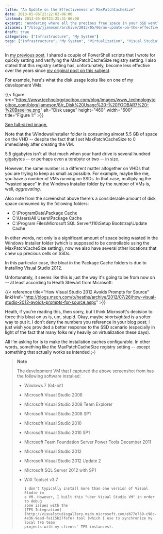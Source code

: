 ```yaml
---
title: "An Update on the Effectiveness of MaxPatchCacheSize"
date: 2013-05-06T23:22:03-06:00
lastmod: 2013-05-06T23:25:31-06:00
excerpt: "Wondering where all the precious free space in your SSD went? Well, here are a few possibilities."
aliases: ["/blog/jjameson/archive/2013/05/06/an-update-on-the-effectiveness-of-maxpatchcachesize.aspx"]
draft: true
categories: ["Infrastructure", "My System"]
tags: ["Infrastructure", "My System", "Virtualization", "Visual Studio"]
---
```


In
[my previous post](/blog/jjameson/2013/05/06/powershell-scripts-for-managing-maxpatchcachesize), I shared a couple of PowerShell scripts that I wrote for
quickly setting and verifying the MaxPatchCacheSize registry setting. I also
stated that this registry setting has, unfortunately, become less effective
over the years since
[my original post on this subject](/blog/jjameson/2010/04/30/save-significant-disk-space-by-setting-maxpatchcachesize-to-0).

For example, here's what the disk usage looks like on one of my development
VMs:

{{< figure
src="https://www.technologytoolbox.com/blog/images/www_technologytoolbox_com/blog/jjameson/8/r_Disk%20Usage%20-%20FOOBAR7%20-%20Baseline.png"
alt="Disk usage"
height="460"
width="600"
title="Figure 1:" >}}

[See full-sized image.](/blog/images/www_technologytoolbox_com/blog/jjameson/8/o_Disk%20Usage%20-%20FOOBAR7%20-%20Baseline.png)

Note that the \Windows\Installer folder is consuming almost 5.5 GB of space
on the VHD -- despite the fact that I set MaxPatchCacheSize to 0 immediately
after creating the VM.

5.5 gigabytes isn't all that much when your hard drive is several hundred
gigabytes -- or perhaps even a terabyte or two -- in size.

However, the same number is a different matter altogether on VHDs that you
are trying to keep as small as possible. For example, maybe like me, you have
a number of VMs running on SSDs. In that case, multiplying the "wasted space"
in the Windows Installer folder by the number of VMs is, well, *aggravating*.

Also note from the screenshot above there's a considerable amount of disk
space consumed by the following folders:

- C:\ProgramData\Package Cache
- C:\Users\All Users\Package Cache
- C:\Program Files\Microsoft SQL Server\110\Setup Bootstrap\Update
  Cache

In other words, not only is a significant amount of space being
wasted in the Windows Installer folder (which is supposed to be controllable
using the MaxPatchCacheSize setting), now we also have several other locations
that chew up precious cells on SSDs.

In this particular case, the bloat in the Package Cache folders is due to
installing Visual Studio 2012.

Unfortunately, it seems like this is just the way it's going to be from now
on -- at least according to Heath Stewart from Microsoft:

{{< reference title="How Visual Studio 2012 Avoids Prompts for Source" linkHref="http://blogs.msdn.com/b/heaths/archive/2012/07/26/how-visual-studio-2012-avoids-prompts-for-source.aspx" >}}

Heath, if you're reading this, then sorry, but I think Microsoft's decision
to force this bloat on us is, um, stupid. Okay, maybe *shortsighted*
is a softer way to put it. I don't deny the numbers you reference in your blog
post; I just wish you provided a better response to the SSD scenario (especially
in light of the fact that many folks rely heavily on virtualization these days).

All I'm asking for is to make the installation caches configurable. In other
words, something like the MaxPatchCacheSize registry setting -- except something
that actually works as intended ;-)

> **Note**
>
> The development VM that I captured the above screenshot from has the
> following software installed:
>
> - Windows 7 (64-bit)
>
> - Microsoft Visual Studio 2008
>
> - Microsoft Visual Studio 2008 Team Explorer
>
> - Microsoft Visual Studio 2008 SP1
>
> - Microsoft Visual Studio 2010
>
> - Microsoft Visual Studio 2010 SP1
>
> - Microsoft Team Foundation Server Power Tools December 2011
>
> - Microsoft Visual Studio 2012
>
> - Microsoft Visual Studio 2012 Update 2
>
> - Microsoft SQL Server 2012 with SP1
>
> - WiX Toolset v3.7
>   
>       I don't typically install more than one version of Visual Studio in 
>       a VM. However, I built this "uber Visual Studio VM" in order to debug 
>       some issues with the
>       [TFS Integration](http://visualstudiogallery.msdn.microsoft.com/eb77e739-c98c-4e36-9ead-fa115b27fefe) tool (which I use to synchronize my local TFS team 
>       projects with my clients' TFS instances).

